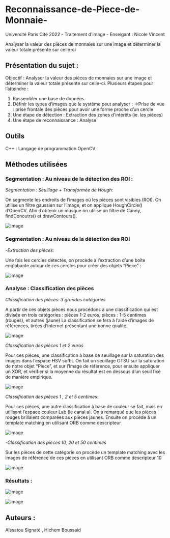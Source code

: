 # Reconnaissance-de-Piece-de-Monnaie-

Université Paris Cité 2022 - Traitement d'image - Enseigant : Nicole Vincent 

Analyser la valeur des pièces de monnaies sur une image et déterminer la valeur totale présente sur celle-ci

## Présentation du sujet : 
Objectif : Analyser la valeur des pièces de monnaies sur une image et déterminer la valeur
totale présente sur celle-ci.
Plusieurs étapes pour l’atteindre :
1. Rassembler une base de données
2. Définir les types d’images que le système peut analyser :
->Prise de vue : prise frontale des pièces pour avoir une forme proche d’un cercle
3. Une étape de détection : Extraction des zones d'intérêts (ie. les pièces)
4. Une étape de reconnaissance : Analyse

## Outils 
C++ : Langage de programmation 
OpenCV

## Méthodes utilisées 

### Segmentation : Au niveau de la détection des ROI :
_Segmentation : Seuillage + Transformée de Hough_:

On segmente les endroits de l’images où les pièces sont visibles (ROI). On utilise un filtre
gaussien sur l’image, et on applique HoughCircle() d’OpenCV.
Afin d’obtenir un masque on utilise un filtre de Canny, findConoutrs() et drawContours().

![image](https://github.com/Calliope-commits/Reconnaissance-de-Piece-de-Monnaie-/assets/61286710/8a3e3b77-d011-432a-b6c5-ea95fa6a74cd)

### Segmentation : Au niveau de la détection des ROI
-_Extraction des pièces_: 

Une fois les cercles détectés, on procède à l’extraction d’une boîte englobante
autour de ces cercles pour créer des objets “Piece” :

![image](https://github.com/Calliope-commits/Reconnaissance-de-Piece-de-Monnaie-/assets/61286710/7c467d02-e321-49e2-9c13-0f7b76afc529)

### Analyse : Classification des pièces

_Classification des pièces: 3 grandes catégories_

A partir de ces objets pièces nous procédons à une classification qui est divisée en
trois catégories : pièces 1-2 euros, pièces : 1-5 centimes (rouges), et autres
(jaune)
La classification se fera à l’aide d’images de références, tirées d’internet
présentant une bonne qualité.

![image](https://github.com/Calliope-commits/Reconnaissance-de-Piece-de-Monnaie-/assets/61286710/91114f74-1579-4fcf-8e0d-1e0cad8c3cf3)

_Classification des pièces 1 et 2 euros_

Pour ces pièces, une classification à base de seuillage sur la saturation des
images dans l’espace HSV suffit. On fait un seuillage OTSU sur la saturation de
notre objet “Piece”, et sur l’Image de référence, pour ensuite appliquer un XOR, et
vérifier si la moyenne du résultat est en dessous d’un seuil fixé de manière
empirique.

![image](https://github.com/Calliope-commits/Reconnaissance-de-Piece-de-Monnaie-/assets/61286710/ce4b2cf0-d14c-49ff-a344-1b76f84a202f)

_Classification des pièces 1 , 2 et 5 centimes_:

Pour ces pièces, une autre classification à base de couleur se fait, mais en utilisant
l’espace couleur Lab (le canal a). On a remarqué que les pièces rouges brillaient
comparées aux pièces jaunes.
Ensuite on procède à un template matching en utilisant ORB comme descripteur

![image](https://github.com/Calliope-commits/Reconnaissance-de-Piece-de-Monnaie-/assets/61286710/9cce36bc-4f14-4d91-b894-fe371349f316)

-_Classification des pièces 10, 20 et 50 centimes_

Sur les pièces de cette catégorie on procède un template matching avec les
images de référence de ces pièces en utilisant ORB comme descripteur
10

![image](https://github.com/Calliope-commits/Reconnaissance-de-Piece-de-Monnaie-/assets/61286710/2c78667a-971c-46ee-a11a-ae99fd279166)

### Résultats : 

![image](https://github.com/Calliope-commits/Reconnaissance-de-Piece-de-Monnaie-/assets/61286710/be3a9324-2e10-49de-9a53-e8fd031bded9)

![image](https://github.com/Calliope-commits/Reconnaissance-de-Piece-de-Monnaie-/assets/61286710/cc76ca54-8ad9-4c59-9424-789a9650ce87)

## Auteurs :

Aïssatou Signaté , Hichem Boussaid

